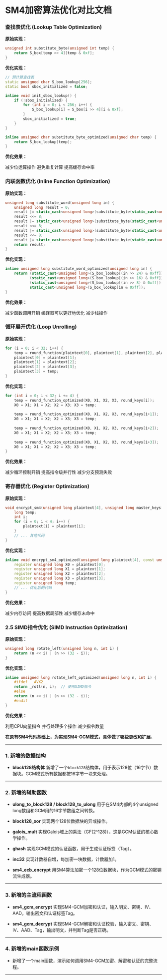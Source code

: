 # SM4加密算法优化对比文档


### 查找表优化 (Lookup Table Optimization)

**原始实现：**

```cpp
unsigned int substitute_byte(unsigned int temp) {
    return S_box[temp >> 4][temp & 0xf];
}
```

**优化实现：**

```cpp
// 预计算查找表
static unsigned char S_box_lookup[256];
static bool sbox_initialized = false;

inline void init_sbox_lookup() {
    if (!sbox_initialized) {
        for (int i = 0; i < 256; i++) {
            S_box_lookup[i] = S_box[i >> 4][i & 0xf];
        }
        sbox_initialized = true;
    }
}

inline unsigned char substitute_byte_optimized(unsigned char temp) {
    return S_box_lookup[temp];
}
```

**优化效果：**

减少位运算操作 避免重复计算 提高缓存命中率



### 内联函数优化 (Inline Function Optimization)

**原始实现：**

```cpp
unsigned long substitute_word(unsigned long in) {
    unsigned long result = 0;
    result |= static_cast<unsigned long>(substitute_byte(static_cast<unsigned int>(in >> 24) & 0xff));
    result <<= 8;
    result |= static_cast<unsigned long>(substitute_byte(static_cast<unsigned int>(in >> 16) & 0xff));
    result <<= 8;
    result |= static_cast<unsigned long>(substitute_byte(static_cast<unsigned int>(in >> 8) & 0xff));
    result <<= 8;
    result |= static_cast<unsigned long>(substitute_byte(static_cast<unsigned int>(in) & 0xff));
    return result;
}
```

**优化实现：**

```cpp
inline unsigned long substitute_word_optimized(unsigned long in) {
    return (static_cast<unsigned long>(S_box_lookup[(in >> 24) & 0xff]) << 24) |
           (static_cast<unsigned long>(S_box_lookup[(in >> 16) & 0xff]) << 16) |
           (static_cast<unsigned long>(S_box_lookup[(in >> 8) & 0xff]) << 8) |
           static_cast<unsigned long>(S_box_lookup[in & 0xff]);
}
```

**优化效果：**

减少函数调用开销 编译器可以更好地优化 减少栈操作



### 循环展开优化 (Loop Unrolling)

**原始实现：**

```cpp
for (i = 0; i < 32; i++) {
    temp = round_function(plaintext[0], plaintext[1], plaintext[2], plaintext[3], round_keys[i]);
    plaintext[0] = plaintext[1];
    plaintext[1] = plaintext[2];
    plaintext[2] = plaintext[3];
    plaintext[3] = temp;
}
```

**优化实现：**

```cpp
for (int i = 0; i < 32; i += 4) {
    temp = round_function_optimized(X0, X1, X2, X3, round_keys[i]);
    X0 = X1; X1 = X2; X2 = X3; X3 = temp;
    
    temp = round_function_optimized(X0, X1, X2, X3, round_keys[i+1]);
    X0 = X1; X1 = X2; X2 = X3; X3 = temp;
    
    temp = round_function_optimized(X0, X1, X2, X3, round_keys[i+2]);
    X0 = X1; X1 = X2; X2 = X3; X3 = temp;
    
    temp = round_function_optimized(X0, X1, X2, X3, round_keys[i+3]);
    X0 = X1; X1 = X2; X2 = X3; X3 = temp;
}
```

**优化效果：**

减少循环控制开销 提高指令级并行性 减少分支预测失败



### 寄存器优化 (Register Optimization)

**原始实现：**

```cpp
void encrypt_sm4(unsigned long plaintext[4], unsigned long master_keys[4]) {
    long temp;
    int i;
    for (i = 0; i < 4; i++) {
        plaintext[i] = plaintext[i];
    }
    // ... 其他代码
}
```

**优化实现：**

```cpp
inline void encrypt_sm4_optimized(unsigned long plaintext[4], const unsigned long master_keys[4]) {
    register unsigned long X0 = plaintext[0];
    register unsigned long X1 = plaintext[1];
    register unsigned long X2 = plaintext[2];
    register unsigned long X3 = plaintext[3];
    register unsigned long temp;
    // ... 优化后的代码
}
```

**优化效果：**

减少内存访问 提高数据局部性 减少缓存未命中



### 2.5 SIMD指令优化 (SIMD Instruction Optimization)

**原始实现：**

```cpp
unsigned long rotate_left(unsigned long n, int i) {
    return (n << i) | (n >> (32 - i));
}
```

**优化实现：**

```cpp
inline unsigned long rotate_left_optimized(unsigned long n, int i) {
    #ifdef __AVX2__
    return _rotl(n, i);  // 使用SIMD指令
    #else
    return (n << i) | (n >> (32 - i));
    #endif
}
```

**优化效果：**

利用CPU向量指令 并行处理多个操作 减少指令数量

**在原有SM4代码基础上，为实现SM4-GCM模式，具体做了哪些更改和扩展**。

---

### 1. 新增的数据结构

- **block128结构体** 
  新增了一个`block128`结构体，用于表示128位（16字节）数据块。GCM模式所有数据都按16字节一块来处理。

---

### 2. 新增的辅助函数

- **ulong_to_block128 / block128_to_ulong** 
  用于在SM4内部的4个unsigned long数组和GCM用的16字节数组之间转换。

- **block128_xor** 
  实现两个128位数据块的异或操作。

- **galois_mult** 
  实现Galois域上的乘法（GF(2^128)），这是GCM认证的核心数学操作。

- **ghash** 
  实现GCM模式的认证函数，用于生成认证标签（Tag）。

- **inc32** 
  实现计数器自增，每加密一块数据，计数器加1。

- **sm4_ecb_encrypt** 
  用SM4算法加密一个128位数据块，作为GCM模式的密钥流生成器。

---

### 3. 新增的主流程函数

- **sm4_gcm_encrypt** 
  实现SM4-GCM加密和认证，输入明文、密钥、IV、AAD，输出密文和认证标签Tag。

- **sm4_gcm_decrypt** 
  实现SM4-GCM解密和认证校验，输入密文、密钥、IV、AAD、Tag，输出明文，并判断Tag是否正确。

---

### 4. 新增的main函数示例

- 新增了一个main函数，演示如何调用SM4-GCM加密、解密和认证的完整流程。

---

#
